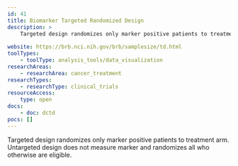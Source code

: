 ```yaml
---
id: 41
title: Biomarker Targeted Randomized Design
description: >
    Targeted design randomizes only marker positive patients to treatment arm. Untargeted design does not measure marker and randomizes all who otherwise are eligible.
    
website: https://brb.nci.nih.gov/brb/samplesize/td.html
toolTypes:
    - toolType: analysis_tools/data_visualization
researchAreas:
    - researchArea: cancer_treatment
researchTypes:
    - researchType: clinical_trials
resourceAccess:
    type: open
docs:
    - doc: dctd
pocs: []        
---
```

Targeted design randomizes only marker positive patients to treatment arm. Untargeted design does not measure marker and randomizes all who otherwise are eligible.
